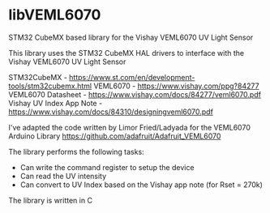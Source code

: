 # libVEML6070
STM32 CubeMX based library for the Vishay VEML6070 UV Light Sensor

This library uses the STM32 CubeMX HAL drivers to interface with the Vishay VEML6070 UV Light Sensor

STM32CubeMX - https://www.st.com/en/development-tools/stm32cubemx.html
VEML6070 - https://www.vishay.com/ppg?84277
VEML6070 Datasheet - https://www.vishay.com/docs/84277/veml6070.pdf
Vishay UV Index App Note - https://www.vishay.com/docs/84310/designingveml6070.pdf

I've adapted the code written by Limor Fried/Ladyada for the VEML6070 Arduino Library
https://github.com/adafruit/Adafruit_VEML6070

The library performs the following tasks:

* Can write the command register to setup the device
* Can read the UV intensity
* Can convert to UV Index based on the Vishay app note (for Rset = 270k)

The library is written in C
